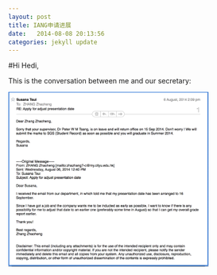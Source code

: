 ```yaml
---
layout: post
title: IANG申请进展
date:   2014-08-08 20:13:56
categories: jekyll update
---
```


#Hi Hedi,

This is the conversation between me and our secretary:

<img src="https://raw.githubusercontent.com/zzh699/myblog/gh-pages/assets/chat.png" width="80%">
